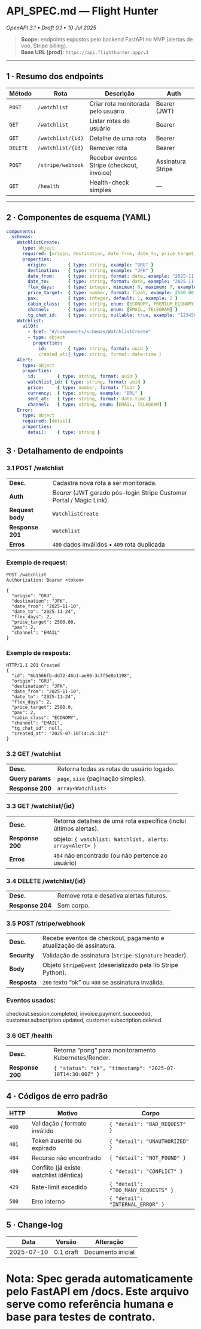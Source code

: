 # API_SPEC.md — Flight Hunter  
_OpenAPI 3.1 • Draft 0.1 • 10 Jul 2025_

> **Scope:** endpoints expostos pelo backend FastAPI no MVP (alertas de voo, Stripe billing).  
> **Base URL (prod):** `https://api.flighthunter.app/v1`

---

## 1 · Resumo dos endpoints

| Método | Rota | Descrição | Auth |
|--------|------|-----------|------|
| `POST` | `/watchlist` | Criar rota monitorada pelo usuário | Bearer (JWT) |
| `GET`  | `/watchlist` | Listar rotas do usuário | Bearer |
| `GET`  | `/watchlist/{id}` | Detalhe de uma rota | Bearer |
| `DELETE` | `/watchlist/{id}` | Remover rota | Bearer |
| `POST` | `/stripe/webhook` | Receber eventos Stripe (checkout, invoice) | Assinatura Stripe |
| `GET`  | `/health` | Health-check simples | — |

---

## 2 · Componentes de esquema (YAML)

```yaml
components:
  schemas:
    WatchlistCreate:
      type: object
      required: [origin, destination, date_from, date_to, price_target, channel]
      properties:
        origin:        { type: string, example: "GRU" }
        destination:   { type: string, example: "JFK" }
        date_from:     { type: string, format: date, example: "2025-11-10" }
        date_to:       { type: string, format: date, example: "2025-11-24" }
        flex_days:     { type: integer, minimum: 0, maximum: 7, example: 2 }
        price_target:  { type: number, format: float, example: 2500.00 }
        pax:           { type: integer, default: 1, example: 2 }
        cabin_class:   { type: string, enum: [ECONOMY, PREMIUM_ECONOMY, BUSINESS], default: ECONOMY }
        channel:       { type: string, enum: [EMAIL, TELEGRAM] }
        tg_chat_id:    { type: string, nullable: true, example: "123456789" }
    Watchlist:
      allOf:
        - $ref: "#/components/schemas/WatchlistCreate"
        - type: object
          properties:
            id:        { type: string, format: uuid }
            created_at:{ type: string, format: date-time }
    Alert:
      type: object
      properties:
        id:        { type: string, format: uuid }
        watchlist_id: { type: string, format: uuid }
        price:     { type: number, format: float }
        currency:  { type: string, example: "BRL" }
        sent_at:   { type: string, format: date-time }
        channel:   { type: string, enum: [EMAIL, TELEGRAM] }
    Error:
      type: object
      required: [detail]
      properties:
        detail:    { type: string }
```

## 3 · Detalhamento de endpoints
### 3.1 POST /watchlist
|                  |                                                                      |
| ---------------- | -------------------------------------------------------------------- |
| **Desc.**        | Cadastra nova rota a ser monitorada.                                 |
| **Auth**         | *Bearer* (JWT gerado pós-login Stripe Customer Portal / Magic Link). |
| **Request body** | `WatchlistCreate`                                                    |
| **Response 201** | `Watchlist`                                                          |
| **Erros**        | `400` dados inválidos • `409` rota duplicada                         |

### Exemplo de request:
```jsonc
POST /watchlist
Authorization: Bearer <token>

{
  "origin": "GRU",
  "destination": "JFK",
  "date_from": "2025-11-10",
  "date_to": "2025-11-24",
  "flex_days": 2,
  "price_target": 2500.00,
  "pax": 2,
  "channel": "EMAIL"
}
```
### Exemplo de resposta:
```jsonc
HTTP/1.1 201 Created
{
  "id": "6b1566fb-dd32-46b1-ae80-3c7f5e8e1198",
  "origin": "GRU",
  "destination": "JFK",
  "date_from": "2025-11-10",
  "date_to": "2025-11-24",
  "flex_days": 2,
  "price_target": 2500.0,
  "pax": 2,
  "cabin_class": "ECONOMY",
  "channel": "EMAIL",
  "tg_chat_id": null,
  "created_at": "2025-07-10T14:25:31Z"
}
```

### 3.2 GET /watchlist
|                  |                                           |
| ---------------- | ----------------------------------------- |
| **Desc.**        | Retorna todas as rotas do usuário logado. |
| **Query params** | `page`, `size` (paginação simples).       |
| **Response 200** | `array<Watchlist>`                        |

### 3.3 GET /watchlist/{id}
|                  |                                                                   |
| ---------------- | ----------------------------------------------------------------- |
| **Desc.**        | Retorna detalhes de uma rota específica (inclui últimos alertas). |
| **Response 200** | objeto: `{ watchlist: Watchlist, alerts: array<Alert> }`          |
| **Erros**        | `404` não encontrado (ou não pertence ao usuário)                 |

### 3.4 DELETE /watchlist/{id}
|                  |                                         |
| ---------------- | --------------------------------------- |
| **Desc.**        | Remove rota e desativa alertas futuros. |
| **Response 204** | Sem corpo.                              |

### 3.5 POST /stripe/webhook
|              |                                                                    |
| ------------ | ------------------------------------------------------------------ |
| **Desc.**    | Recebe eventos de checkout, pagamento e atualização de assinatura. |
| **Security** | Validação de assinatura (`Stripe-Signature` header).               |
| **Body**     | Objeto `StripeEvent` (deserializado pela lib Stripe Python).       |
| **Resposta** | `200` texto “ok” ou `400` se assinatura inválida.                  |

### Eventos usados:
checkout.session.completed, invoice.payment_succeeded, customer.subscription.updated, customer.subscription.deleted.

### 3.6 GET /health
|                  |                                                           |
| ---------------- | --------------------------------------------------------- |
| **Desc.**        | Retorna “pong” para monitoramento Kubernetes/Render.      |
| **Response 200** | `{ "status": "ok", "timestamp": "2025-07-10T14:30:00Z" }` |

## 4 · Códigos de erro padrão
| HTTP  | Motivo                                  | Corpo                               |
| ----- | --------------------------------------- | ----------------------------------- |
| `400` | Validação / formato inválido            | `{ "detail": "BAD_REQUEST" }`       |
| `401` | Token ausente ou expirado               | `{ "detail": "UNAUTHORIZED" }`      |
| `404` | Recurso não encontrado                  | `{ "detail": "NOT_FOUND" }`         |
| `409` | Conflito (já existe watchlist idêntica) | `{ "detail": "CONFLICT" }`          |
| `429` | Rate-limit excedido                     | `{ "detail": "TOO_MANY_REQUESTS" }` |
| `500` | Erro interno                            | `{ "detail": "INTERNAL_ERROR" }`    |

## 5 · Change-log
| Data       | Versão    | Alteração         |
| ---------- | --------- | ----------------- |
| 2025-07-10 | 0.1 draft | Documento inicial |

# Nota: Spec gerada automaticamente pelo FastAPI em /docs. Este arquivo serve como referência humana e base para testes de contrato.
